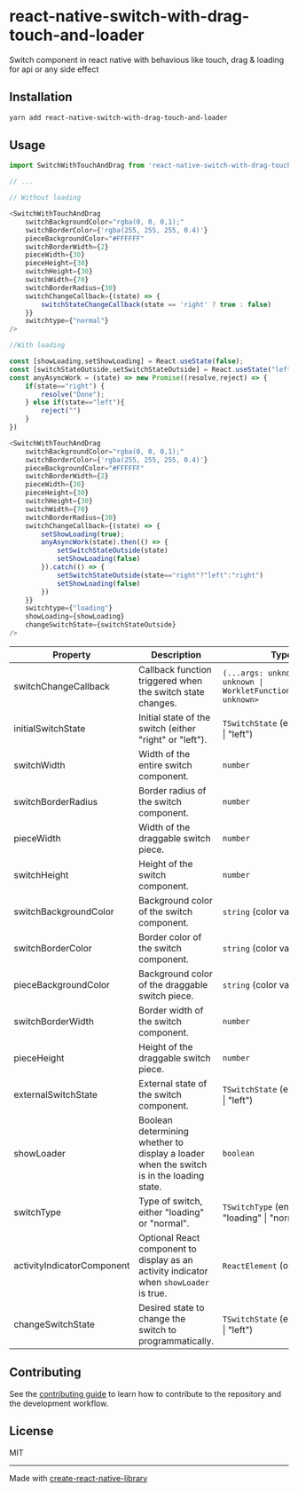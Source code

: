 # react-native-switch-with-drag-touch-and-loader

Switch component in react native with behavious like touch, drag & loading for api or any side effect

## Installation

```sh
yarn add react-native-switch-with-drag-touch-and-loader
```

## Usage

```js
import SwitchWithTouchAndDrag from 'react-native-switch-with-drag-touch-and-loader';

// ...

// Without loading

<SwitchWithTouchAndDrag
    switchBackgroundColor="rgba(0, 0, 0,1);"
    switchBorderColor={'rgba(255, 255, 255, 0.4)'}
    pieceBackgroundColor="#FFFFFF"
    switchBorderWidth={2}
    pieceWidth={30}
    pieceHeight={30}
    switchHeight={30}
    switchWidth={70}
    switchBorderRadius={30}
    switchChangeCallback={(state) => {
        switchStateChangeCallback(state == 'right' ? true : false)
    }}
    switchtype={"normal"}
/>

//With loading

const [showLoading,setShowLoading] = React.useState(false);
const [switchStateOutside,setSwitchStateOutside] = React.useState("left");
const anyAsyncWork = (state) => new Promise((resolve,reject) => {
    if(state=="right") {
        resolve("Done");
    } else if(state=="left"){
        reject("")
    }
})

<SwitchWithTouchAndDrag
    switchBackgroundColor="rgba(0, 0, 0,1);"
    switchBorderColor={'rgba(255, 255, 255, 0.4)'}
    pieceBackgroundColor="#FFFFFF"
    switchBorderWidth={2}
    pieceWidth={30}
    pieceHeight={30}
    switchHeight={30}
    switchWidth={70}
    switchBorderRadius={30}
    switchChangeCallback={(state) => {
        setShowLoading(true);
        anyAsyncWork(state).then(() => {
            setSwitchStateOutside(state)
            setShowLoading(false)
        }).catch(() => {
            setSwitchStateOutside(state=="right"?"left":"right")
            setShowLoading(false)
        })
    }}
    switchtype={"loading"}
    showLoading={showLoading}
    changeSwitchState={switchStateOutside}
/>

```

| Property                  | Description                                                                                                      | Type                                                         | Example Value             |
|---------------------------|------------------------------------------------------------------------------------------------------------------|--------------------------------------------------------------|---------------------------|
| switchChangeCallback      | Callback function triggered when the switch state changes.                                                          | `(...args: unknown[]) => unknown \| WorkletFunction<unknown[], unknown>` | `(newValue) => console.log('Switch changed:', newValue)` |
| initialSwitchState        | Initial state of the switch (either "right" or "left").                                                            | `TSwitchState` (enum: "right" \| "left")                      | `"left"`                  |
| switchWidth               | Width of the entire switch component.                                                                              | `number`                                                     | `200`                     |
| switchBorderRadius        | Border radius of the switch component.                                                                            | `number`                                                     | `10`                      |
| pieceWidth                | Width of the draggable switch piece.                                                                               | `number`                                                     | `50`                      |
| switchHeight              | Height of the switch component.                                                                                    | `number`                                                     | `40`                      |
| switchBackgroundColor     | Background color of the switch component.                                                                          | `string` (color value)                                       | `"#3498db"`               |
| switchBorderColor         | Border color of the switch component.                                                                              | `string` (color value)                                       | `"#000"`                  |
| pieceBackgroundColor      | Background color of the draggable switch piece.                                                                    | `string` (color value)                                       | `"#ffffff"`               |
| switchBorderWidth         | Border width of the switch component.                                                                              | `number`                                                     | `2`                       |
| pieceHeight               | Height of the draggable switch piece.                                                                              | `number`                                                     | `30`                      |
| externalSwitchState       | External state of the switch component.                                                                            | `TSwitchState` (enum: "right" \| "left")                      | `"right"`                 |
| showLoader                | Boolean determining whether to display a loader when the switch is in the loading state.                           | `boolean`                                                    | `true` or `false`         |
| switchType                | Type of switch, either "loading" or "normal".                                                                     | `TSwitchType` (enum: "loading" \| "normal")                   | `"normal"`                |
| activityIndicatorComponent | Optional React component to display as an activity indicator when `showLoader` is true.                            | `ReactElement` (optional)                                    | `<ActivityIndicator />`   |
| changeSwitchState         | Desired state to change the switch to programmatically.                                                            | `TSwitchState` (enum: "right" \| "left")                      | `"right"`                 |


## Contributing

See the [contributing guide](CONTRIBUTING.md) to learn how to contribute to the repository and the development workflow.

## License

MIT

---

Made with [create-react-native-library](https://github.com/callstack/react-native-builder-bob)
